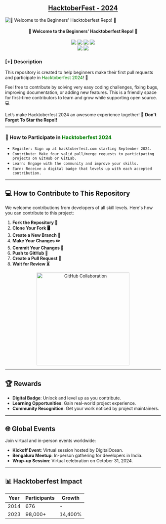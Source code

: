 <h2 align="center"><u>HacktoberFest - 2024</u></h2>

![ 🎉 Welcome to the Beginners' Hacktoberfest Repo! 🎉](https://hacktoberfest.com/_next/static/media/opengraph.9dc60c9d.png)
<h4 align="center">  🎉 Welcome to the Beginners' Hacktoberfest Repo! 🎉 </h4>

<p align="center">
    <img src="https://img.shields.io/github/stars/MTalhaofc/HacktoberFest-2024?style=for-the-badge&color=orange">
    <img src="https://img.shields.io/github/forks/MTalhaofc/HacktoberFest-2024?style=for-the-badge&color=purple">
    <img src="https://img.shields.io/github/issues/MTalhaofc/HacktoberFest-2024?style=for-the-badge&color=red">
    <img src="https://img.shields.io/github/contributors/MTalhaofc/HacktoberFest-2024?style=for-the-badge&color=cyan">
<br>
    <img src="https://img.shields.io/badge/Open%20Source-Yes-orange?style=flat-square">
    <img src="https://img.shields.io/badge/Maintained-Yes-cyan?style=flat-square">
</p>

### [+] Description
This repository is created to help beginners make their first pull requests and participate in <span style="color:green">Hacktoberfest 2024</span>! 🌱

Feel free to contribute by solving very easy coding challenges, fixing bugs, improving documentation, or adding new features. This is a friendly space for first-time contributors to learn and grow while supporting open source. 💻

Let’s make Hacktoberfest 2024 an awesome experience together! 🚀
**Don't Forget To Star the Repo!!**
<hr>


### 🚀 How to Participate in <span style="color:green">Hacktoberfest 2024</span>
 - `Register: Sign up at hacktoberfest.com starting September 2024.`
 - `Contribute: Make four valid pull/merge requests to participating projects on GitHub or GitLab.`
 - `Learn: Engage with the community and improve your skills.`
 - `Earn: Receive a digital badge that levels up with each accepted contribution.`
<hr>

## 💻 How to Contribute to This Repository

We welcome contributions from developers of all skill levels. Here's how you can contribute to this project:



1. **Fork the Repository 🍴**
2. **Clone Your Fork 🖥️**
3. **Create a New Branch 🌱**
4. **Make Your Changes ✏️**
5. **Commit Your Changes 💾**
6. **Push to GitHub 🚀**
7. **Create a Pull Request 🔄**
8. **Wait for Review ⏳**


<div align="center">
  <img src="https://octodex.github.com/images/collabocats.jpg" alt="GitHub Collaboration" width="300px">
</div>
<hr>

## 🏆 Rewards

- **Digital Badge**: Unlock and level up as you contribute.
- **Learning Opportunities**: Gain real-world project experience.
- **Community Recognition**: Get your work noticed by project maintainers.
<hr>

## 🌐 Global Events

Join virtual and in-person events worldwide:

- **Kickoff Event**: Virtual session hosted by DigitalOcean.
- **Bengaluru Meetup**: In-person gathering for developers in India.
- **Wrap-up Session**: Virtual celebration on October 31, 2024.
<hr>



## 📊 Hacktoberfest Impact

<div align="center">

| Year | Participants | Growth |
|------|--------------|--------|
| 2014 | 676          | -      |
| 2023 | 98,000+      | 14,400%|

</div>

